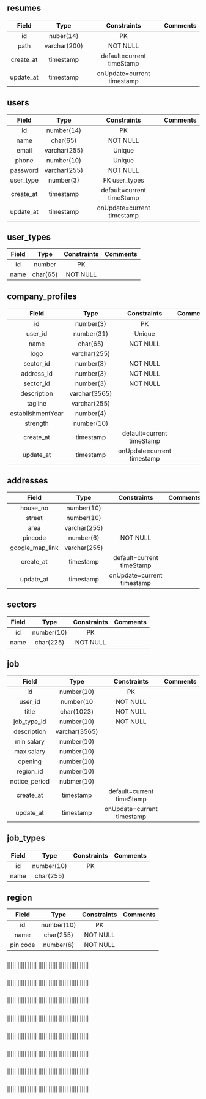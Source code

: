 ## resumes

|Field | Type | Constraints | Comments |
|:----:| :----:| :----:| :----:| 
|id |nuber(14) | PK     ||
|path | varchar(200)| NOT NULL||
|create_at|timestamp| default=current timeStamp||
|update_at|timestamp|onUpdate=current timestamp||

## users

|Field | Type | Constraints | Comments |
|:----:| :----:| :----:| :----:| 
|id |number(14) | PK     ||
|name |char(65)|NOT NULL||
|email|varchar(255)|Unique||
|phone|number(10)|Unique||
|password|varchar(255)|NOT NULL||
|user_type|number(3)|FK user_types||
|create_at|timestamp| default=current timeStamp||
|update_at|timestamp|onUpdate=current timestamp||

## user_types

|Field | Type | Constraints | Comments |
|:----:| :----:| :----:| :----:| 
|id|number| PK||
|name| char(65)|NOT NULL||


## company_profiles

|Field | Type | Constraints | Comments |
|:----:| :----:| :----:| :----:| 
|id|number(3)|PK||
|user_id|number(31)|Unique||
|name|char(65)|NOT NULL||
|logo|varchar(255)|||
|sector_id|number(3)|NOT NULL||
|address_id|number(3)|NOT NULL||
|sector_id|number(3)|NOT NULL||
|description|varchar(3565)|||
|tagline|varchar(255)|||
|establishmentYear| number(4)|||
|strength|number(10)|||
|create_at|timestamp| default=current timeStamp||
|update_at|timestamp|onUpdate=current timestamp||

## addresses

|Field | Type | Constraints | Comments |
|:----:| :----:| :----:| :----:| 
|house_no|number(10)|||
|street|number(10)|||
|area|varchar(255)|||
|pincode|number(6)|NOT NULL||
|google_map_link|varchar(255)|||
|create_at|timestamp| default=current timeStamp||
|update_at|timestamp|onUpdate=current timestamp||

## sectors

|Field | Type | Constraints | Comments |
|:----:| :----:| :----:| :----:| 
|id|number(10)|PK||
|name| char(225)|NOT NULL||

## job 

|Field | Type | Constraints | Comments |
|:----:| :----:| :----:| :----:| 
|id|number(10)|PK||
|user_id|number(10|NOT NULL|
|title|char(1023)|NOT NULL||
|job_type_id|number(10)|NOT NULL||
|description|varchar(3565)|||
|min salary|number(10)|||
|max salary|number(10)|||
|opening|number(10)|||
|region_id|number(10)|||
|notice_period|nubmer(10)|||
|create_at|timestamp| default=current timeStamp||
|update_at|timestamp|onUpdate=current timestamp||


## job_types

|Field | Type | Constraints | Comments |
|:----:| :----:| :----:| :----:| 
|id|number(10)|PK||
|name|char(255)|||


## region

|Field | Type | Constraints | Comments |
|:----:| :----:| :----:| :----:| 
|id|number(10)|PK||
|name|char(255)|NOT NULL||
|pin code|number(6)|NOT NULL||

##

|||||
|||||
|||||
|||||
|||||
|||||
|||||
|||||

##

|||||
|||||
|||||
|||||
|||||
|||||
|||||
|||||

##

|||||
|||||
|||||
|||||
|||||
|||||
|||||
|||||

##

|||||
|||||
|||||
|||||
|||||
|||||
|||||
|||||

##

|||||
|||||
|||||
|||||
|||||
|||||
|||||
|||||

##

|||||
|||||
|||||
|||||
|||||
|||||
|||||
|||||

##

|||||
|||||
|||||
|||||
|||||
|||||
|||||
|||||

##

|||||
|||||
|||||
|||||
|||||
|||||
|||||
|||||


